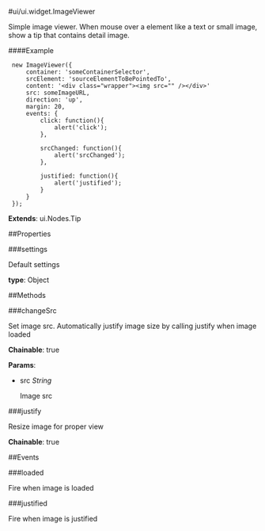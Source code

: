 #ui/ui.widget.ImageViewer

Simple image viewer. When mouse over a element like a text or small image, show a tip that contains detail image.

####Example

     new ImageViewer({
         container: 'someContainerSelector',
         srcElement: 'sourceElementToBePointedTo',
         content: '<div class="wrapper"><img src="" /></div>'
         src: someImageURL,
         direction: 'up',
         margin: 20,
         events: {
             click: function(){
                 alert('click');
             },

             srcChanged: function(){
                 alert('srcChanged');
             },

             justified: function(){
                 alert('justified');
             }
         }
     });

**Extends**: ui.Nodes.Tip

##Properties

###settings

Default settings

**type**: Object

##Methods

###changeSrc

Set image src. Automatically justify image size by calling justify when image loaded

**Chainable**: true

**Params**:  
*   src _String_

    Image src


###justify

Resize image  for proper view

**Chainable**: true

##Events

###loaded

Fire when image is loaded

###justified

Fire when image is justified

